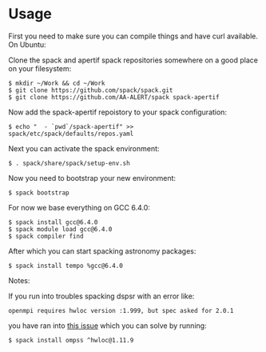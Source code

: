 # Usage

First you need to make sure you can compile things and have curl available.
On Ubuntu:

Clone the spack and apertif spack repositories somewhere on a good place on
your filesystem:

```
$ mkdir ~/Work && cd ~/Work
$ git clone https://github.com/spack/spack.git
$ git clone https://github.com/AA-ALERT/spack spack-apertif
```

Now add the spack-apertif repoistory to your spack configuration:

```
$ echo "  - `pwd`/spack-apertif" >> spack/etc/spack/defaults/repos.yaml
```

Next you can activate the spack environment:

```
$ . spack/share/spack/setup-env.sh
```

Now you need to bootstrap your new environment:

```
$ spack bootstrap
```

For now we base everything on GCC 6.4.0:
```
$ spack install gcc@6.4.0
$ spack module load gcc@6.4.0
$ spack compiler find
```


After which you can start spacking astronomy packages:

```
$ spack install tempo %gcc@6.4.0
```

Notes:

If you run into troubles spacking dspsr with an error like:
```
openmpi requires hwloc version :1.999, but spec asked for 2.0.1   
```

you have ran into [this issue](https://github.com/spack/spack/issues/7938)
which you can solve by running:
```
$ spack install ompss ^hwloc@1.11.9
```

